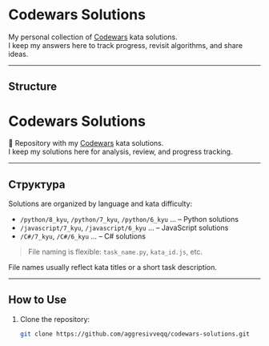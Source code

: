 # Codewars Solutions
My personal collection of [Codewars](https://www.codewars.com) kata solutions.  
I keep my answers here to track progress, revisit algorithms, and share ideas.

---

## Structure

# Codewars Solutions

📂 Repository with my [Codewars](https://www.codewars.com) kata solutions.  
I keep my solutions here for analysis, review, and progress tracking.

---

## Структура

Solutions are organized by language and kata difficulty:

- `/python/8_kyu`, `/python/7_kyu`, `/python/6_kyu` … – Python solutions  
- `/javascript/7_kyu`, `/javascript/6_kyu` … – JavaScript solutions  
- `/С#/7_kyu`, `/C#/6_kyu` … – C# solutions  

> File naming is flexible: `task_name.py`, `kata_id.js`, etc.

File names usually reflect kata titles or a short task description.

---

## How to Use

1. Clone the repository:
   ```bash
   git clone https://github.com/aggresivveqq/codewars-solutions.git
  


